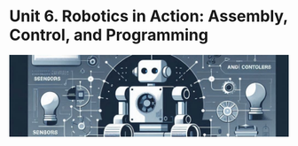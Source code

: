 # Unit 6. Robotics in Action: Assembly, Control, and Programming

<img class="header" src="../images/ud6_ict2.jpeg"/>
